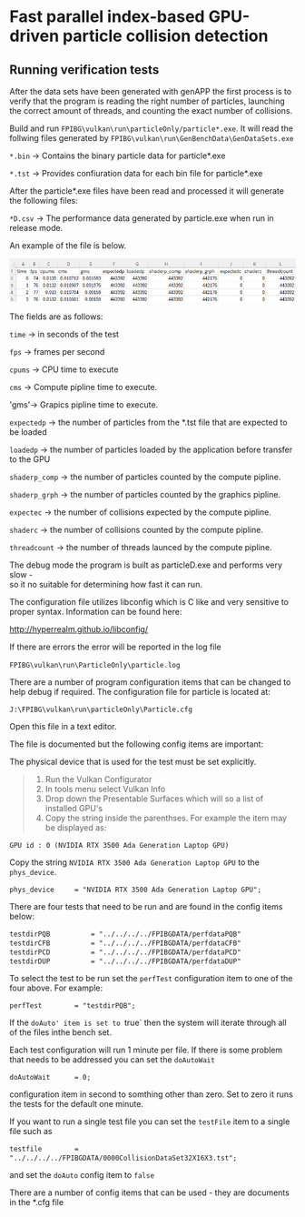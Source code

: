 # Fast parallel index-based GPU-driven particle collision detection
## Running verification tests

After the data sets have been generated with genAPP the first process is to verify that 
the program is reading the right number of particles, launching the correct amount of threads,
and counting the exact number of collisions. 

Build and run `FPIBG\vulkan\run\particleOnly/particle*.exe`. It will read the follwing files generated by 
`FPIBG\vulkan\run\GenBenchData\GenDataSets.exe`


`*.bin` -> Contains the binary particle data for particle*.exe

`*.tst` -> Provides confiuration data for each bin file for particle*.exe

After the particle*.exe files have been read and processed it will generate the following files:
	
`*D.csv` -> The performance data generated by particle.exe when run in release mode.

An example of the file is below.

![alt text](ReportFile.png "Report file")

The fields are as follows:

`time` -> in seconds of the test

`fps` -> frames per second

`cpums` -> CPU time to execute

`cms` -> Compute pipline time to execute.

'gms'-> Grapics pipline time to execute.

`expectedp` -> the number of particles from the *.tst file that are expected to be loaded

`loadedp` -> the number of particles loaded by the application before transfer to the GPU

`shaderp_comp` -> the number of particles counted by the compute pipline.

`shaderp_grph` -> the number of particles counted by the graphics pipline.

`expectec` -> the number of collisions expected by the compute pipline.

`shaderc` -> the number of collisions counted by the compute pipline.

`threadcount` -> the number of threads launced by the compute pipline.

The debug mode the program is built as particleD.exe and performs very slow -  
so it no suitable for determining how fast it can run.

The configuration file utilizes libconfig which is C like and very sensitive 
to proper syntax. Information can be found here:

http://hyperrealm.github.io/libconfig/

If there are errors the error will be reported in the log file

`FPIBG\vulkan\run\ParticleOnly\particle.log`

There are a number of program configuration items that can be changed to help debug if required.
The configuration file for particle is located at:

	J:\FPIBG\vulkan\run\particleOnly\Particle.cfg

Open this file in a text editor.

The file is documented but the following config items are important:

The physical device that is used for the test must be set explicitly. 

>1. Run the Vulkan Configurator
>2. In tools menu select  Vulkan Info
>3. Drop down the Presentable Surfaces which will so a list of installed GPU's
>4. Copy the string inside the parenthses. For example the item may be displayed as:
    
	
	GPU id : 0 (NVIDIA RTX 3500 Ada Generation Laptop GPU)
 
Copy the string `NVIDIA RTX 3500 Ada Generation Laptop GPU` to the `phys_device`.

	phys_device		= "NVIDIA RTX 3500 Ada Generation Laptop GPU";

There are four tests that need to be run and are found in the config items below:

	testdirPQB			= "../../../../FPIBGDATA/perfdataPQB"
	testdirCFB			= "../../../../FPIBGDATA/perfdataCFB"
	testdirPCD			= "../../../../FPIBGDATA/perfdataPCD"
	testdirDUP			= "../../../../FPIBGDATA/perfdataDUP"

To select the test to be run set the `perfTest` configuration item to one of the four above. 
For example:

	perfTest		= "testdirPQB";

If the `doAuto' item is set to `true` then the system will iterate through all of the files inthe bench set. 

Each test configuration will run 1 minute per file. If there is some problem that needs to be addressed
you can set the `doAutoWait` 

	doAutoWait		= 0; 

configuration item in second to somthing other than zero. Set to zero it runs the tests for the default one minute.

If you want to run a single test file you can set the `testFile` item to a single file such as

	testfile 		= "../../../../FPIBGDATA/0000CollisionDataSet32X16X3.tst";

and set the `doAuto` config item to `false`

There are a number of config items that can be used - they are documents in the *.cfg file

